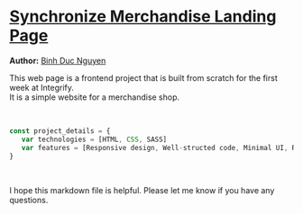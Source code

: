 # [Synchronize Merchandise Landing Page](https://tripplen23.github.io/fs17-week1/src/index.html)

**Author:** [Binh Duc Nguyen](https://github.com/tripplen23)

This web page is a frontend project that is built from scratch for the first week at Integrify.<br>
It is a simple website for a merchandise shop.

<br />

```javascript
const project_details = {
   var technologies = [HTML, CSS, SASS]
   var features = [Responsive design, Well-structed code, Minimal UI, Ready for deployment pipeline]
}
```

<br />

I hope this markdown file is helpful. Please let me know if you have any questions.
